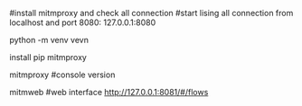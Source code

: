 #install mitmproxy and check all connection 
#start lising all connection from localhost and port 8080: 127.0.0.1:8080

python -m venv  vevn

install pip mitmproxy

mitmproxy #console version

mitmweb   #web interface http://127.0.0.1:8081/#/flows

#


